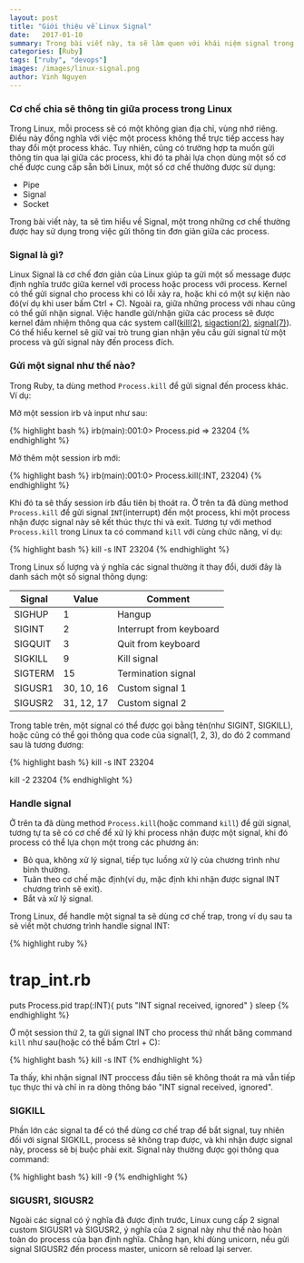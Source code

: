 ```yaml
---
layout: post
title: "Giới thiệu về Linux Signal"
date:   2017-01-10
summary: Trong bài viết này, ta sẽ làm quen với khái niệm signal trong Linux và cách xử lý các signal này trong Ruby.
categories: [Ruby]
tags: ["ruby", "devops"]
images: /images/linux-signal.png
author: Vinh Nguyen
---
```


### Cơ chế chia sẽ thông tin giữa process trong Linux

Trong Linux, mỗi process sẽ có một không gian địa chỉ, vùng nhớ riêng. Điều này đồng nghĩa với việc một process không thể trực tiếp access hay thay đổi một process khác.
Tuy nhiên, cũng có trường hợp ta muốn gửi thông tin qua lại giữa các process, khi đó ta phải lựa chọn dùng một số cơ chế được cung cấp sẵn bởi Linux, một số cơ chế thường được sử dụng:

  - Pipe
  - Signal
  - Socket

Trong bài viết này, ta sẽ tìm hiểu về Signal, một trong những cơ chế thường được hay sử dụng trong việc gửi thông tin đơn giản giữa các process.

### Signal là gì?

Linux Signal là cơ chế đơn giản của Linux giúp ta gửi một số message được định nghĩa trước giữa kernel với process hoặc process với process. Kernel có thể gửi signal cho process khi có lỗi xảy ra, hoặc khi có một sự kiện nào đó(ví dụ khi user bấm Ctrl + C). Ngoài ra, giữa những process với nhau cũng có thể gửi nhận signal. Việc handle gửi/nhận giữa các process sẽ được kernel đảm nhiệm thông qua các system call([kill(2)](http://man7.org/linux/man-pages/man2/kill.2.html), [sigaction(2)](http://man7.org/linux/man-pages/man2/sigaction.2.html), [signal(7)](http://man7.org/linux/man-pages/man7/signal.7.html)). Có thể hiểu kernel sẽ giữ vai trò trung gian nhận yêu cầu gửi signal từ một process và gửi signal này đến process đích.

### Gửi một signal như thế nào?

Trong Ruby, ta dùng method `Process.kill` để gửi signal đến process khác. Ví dụ:

Mở một session irb và input như sau:

{% highlight bash %}
irb(main):001:0> Process.pid
=> 23204
{% endhighlight %}

Mở thêm một session irb mới:

{% highlight bash %}
irb(main):001:0> Process.kill(:INT, 23204)
{% endhighlight %}

Khi đó ta sẽ thấy session irb đầu tiên bị thoát ra. Ở trên ta đã dùng method `Process.kill` để gửi signal `INT`(interrupt) đến một process, khi một process nhận được signal này sẽ kết thúc thực thi và exit. Tương tự với method `Process.kill` trong Linux ta có command `kill` với cùng chức năng, ví dụ:

{% highlight bash %}
kill -s INT 23204
{% endhighlight %}

Trong Linux số lượng và ý nghĩa các signal thường ít thay đổi, dưới đây là danh sách một số signal thông dụng:

| Signal | Value | Comment |
|---------|------------|---------|
| SIGHUP | 1 | Hangup |
| SIGINT | 2 | Interrupt from keyboard |
| SIGQUIT | 3 | Quit from keyboard |
| SIGKILL | 9 | Kill signal |
| SIGTERM | 15 | Termination signal |
| SIGUSR1 | 30, 10, 16 | Custom signal 1 |
| SIGUSR2 | 31, 12, 17 | Custom signal 2 |

Trong table trên, một signal có thể được gọi bằng tên(như SIGINT, SIGKILL), hoặc cũng có thể gọi thông qua code của signal(1, 2, 3), do đó 2 command sau là tương đương:

{% highlight bash %}
kill -s INT 23204

kill -2 23204
{% endhighlight %}


### Handle signal

Ở trên ta đã dùng method `Process.kill`(hoặc command `kill`) để gửi signal, tương tự ta sẽ có cơ chế để xử lý khi process nhận được một signal, khi đó process có thể lựa chọn một trong các phương án:
- Bỏ qua, không xử lý signal, tiếp tục luồng xử lý của chương trình như bình thường.
- Tuân theo cơ chế mặc định(ví dụ, mặc định khi nhận được signal INT chương trình sẽ exit).
- Bắt và xử lý signal.

Trong Linux, để handle một signal ta sẽ dùng cơ chế trap, trong ví dụ sau ta sẽ viết một chương trình handle signal INT:

{% highlight ruby %}
# trap_int.rb
puts Process.pid
trap(:INT){ puts "INT signal received, ignored" }
sleep
{% endhighlight %}

Ở một session thứ 2, ta gửi signal INT cho process thứ nhất băng command `kill` như sau(hoặc có thể bấm Ctrl + C):

{% highlight bash %}
kill -s INT <pid>
{% endhighlight %}

Ta thấy, khi nhận signal INT proccess đầu tiên sẽ không thoát ra mà vẫn tiếp tục thực thi và chỉ in ra dòng thông báo "INT signal received, ignored".

### SIGKILL

Phần lớn các signal ta để có thể dùng cơ chế trap để bắt signal, tuy nhiên đối với signal SIGKILL, process sẽ không trap được, và khi nhận được signal này, process sẽ bị buộc phải exit. Signal này thường được gọi thông qua command:

{% highlight bash %}
kill -9 <pid>
{% endhighlight %}

### SIGUSR1, SIGUSR2

Ngoài các signal có ý nghĩa đã được định trước, Linux cung cấp 2 signal custom SIGUSR1 và SIGUSR2, ý nghĩa của 2 signal này như thế nào hoàn toàn do process của bạn định nghĩa. Chẳng hạn, khi dùng unicorn, nếu gửi signal SIGUSR2 đến process master, unicorn sẽ reload lại server.
